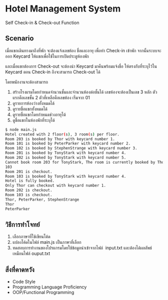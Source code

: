 # Hotel Management System

Self Check-in & Check-out Function

## Scenario

เมื่อแขกเดินทางมาถึงที่พัก จะต้องแจ้งเลขห้อง ชื่อและอายุ เพื่อทำ Check-in เข้าพัก จากนั้นระบบจะออก Keycard ให้แขกเพื่อใช้ในการเปิดประตูห้องพัก

และเมื่อแขกต้องการ Check-out จะต้องนำ Keycard มาคืนพร้อมแจ้งชื่อ ให้ตรงกับที่ระบุไว้ใน Keycard ตอน Check-in ถึงจะสามารถ Check-out ได้

โดยพนักงานจะต้องสามารถ

1. สร้างโรงแรมโดยกำหนดจำนวนชั้นและจำนวนห้องต่อชั้นได้
   เลขห้องจะต้องเป็นเลข 3 หลัก ตัวแรกคือเลขชั้น 2 ตัวที่เหลือคือเลขห้อง เริ่มจาก 01
2. ดูรายการห้องว่างทั้งหมดได้
3. ดูรายชื่อแขกทั้งหมดได้
4. ดูรายชื่อแขกโดยกำหนดช่วงอายุได้
5. ดูชื่อแขกในห้องพักที่ระบุได้

```bash
$ node main.js
Hotel created with 2 floor(s), 3 room(s) per floor.
Room 203 is booked by Thor with keycard number 1.
Room 101 is booked by PeterParker with keycard number 2.
Room 102 is booked by StephenStrange with keycard number 3.
Room 201 is booked by TonyStark with keycard number 4.
Room 202 is booked by TonyStark with keycard number 5.
Cannot book room 203 for TonyStark, The room is currently booked by Thor.
103
Room 201 is checkout.
Room 103 is booked by TonyStark with keycard number 4.
Hotel is fully booked.
Only Thor can checkout with keycard number 1.
Room 202 is checkout.
Room 103 is checkout.
Thor, PeterParker, StephenStrange
Thor
PeterParker
```

## วิธีการทำโจทย์

1. เลือกภาษาที่ใช้เขียนโค้ด
2. แปลงโค้ดในไฟล์ main.js เป็นภาษาที่เลือก
3. ทดสอบการทำงานของโปรแกรมโดยใช้ข้อมูลนำเข้าจากไฟล์  input.txt และต้องได้ผลลัพธ์เหมือนไฟล์ ouput.txt


## สิ่งที่คาดหวัง

- Code Style
- Programming Language Proficiency
- OOP/Functional Programming

